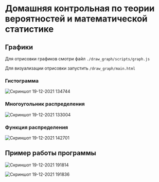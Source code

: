 # Домашняя контрольная по теории вероятностей и математической статистике

## Графики

Для отрисовки графиков смотри файл `./draw_graph/scripts/graph.js`

Для визуализации отрисовки запустить `/draw_graph/main.html`

### Гистограмма 
![Скриншот 19-12-2021 134744](https://user-images.githubusercontent.com/45897837/146682628-b9e18607-db66-4e35-a8b0-16e3c587dce2.jpg)

### Многоугольник распределения

![Скриншот 19-12-2021 133004](https://user-images.githubusercontent.com/45897837/146682657-bb1c804a-8794-4e51-864e-8fb6074157e0.jpg)

### Функция распределения

![Скриншот 19-12-2021 142701](https://user-images.githubusercontent.com/45897837/146682662-abe987c2-8f75-4c53-8001-0ccec1547f61.jpg)

## Пример работы программы

![Скриншот 19-12-2021 191814](https://user-images.githubusercontent.com/45897837/146682716-bb549a6a-b7d5-4e97-bd0b-1359673d4358.jpg)

![Скриншот 19-12-2021 191836](https://user-images.githubusercontent.com/45897837/146682724-53e5bd08-bb1b-4414-a77d-7c76f94f1697.jpg)
